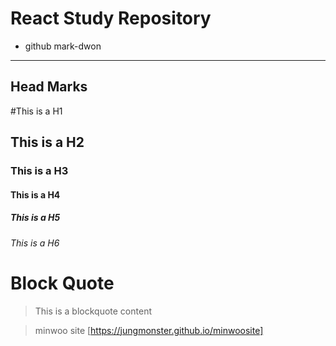 React Study Repository
======================

+ github mark-dwon
------------------

Head Marks
---------
#This is a H1
## This is a H2
### This is a H3
#### This is a H4
##### This is a H5
###### This is a H6

# Block Quote
> This is a blockquote
> content 

> minwoo site [https://jungmonster.github.io/minwoosite]
>> 
>>